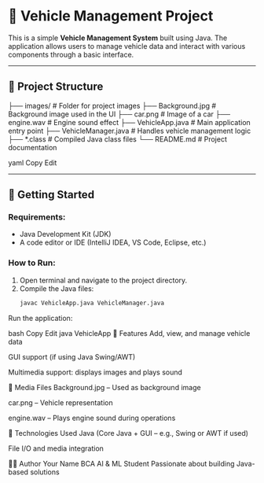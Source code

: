 # 🚗 Vehicle Management Project

This is a simple **Vehicle Management System** built using Java. The application allows users to manage vehicle data and interact with various components through a basic interface.

---

## 📁 Project Structure

├── images/ # Folder for project images
├── Background.jpg # Background image used in the UI
├── car.png # Image of a car
├── engine.wav # Engine sound effect
├── VehicleApp.java # Main application entry point
├── VehicleManager.java # Handles vehicle management logic
├── *.class # Compiled Java class files
└── README.md # Project documentation

yaml
Copy
Edit

---

## 🚀 Getting Started

### Requirements:
- Java Development Kit (JDK)
- A code editor or IDE (IntelliJ IDEA, VS Code, Eclipse, etc.)

### How to Run:
1. Open terminal and navigate to the project directory.
2. Compile the Java files:
   ```bash
   javac VehicleApp.java VehicleManager.java
Run the application:

bash
Copy
Edit
java VehicleApp
🧠 Features
Add, view, and manage vehicle data

GUI support (if using Java Swing/AWT)

Multimedia support: displays images and plays sound

📸 Media Files
Background.jpg – Used as background image

car.png – Vehicle representation

engine.wav – Plays engine sound during operations

🔧 Technologies Used
Java (Core Java + GUI – e.g., Swing or AWT if used)

File I/O and media integration

👨‍💻 Author
Your Name
BCA AI & ML Student
Passionate about building Java-based solutions
